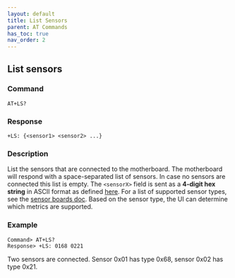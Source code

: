 ```yaml
---
layout: default
title: List Sensors
parent: AT Commands
has_toc: true
nav_order: 2
---
```


## List sensors

### Command
```
AT+LS?
```

### Response
```
+LS: {<sensor1> <sensor2> ...}
```

### Description
List the sensors that are connected to the motherboard. The motherboard will respond with a space-separated list of sensors. In case no sensors are connected this list is empty. The `<sensorX>` field is sent as a **4-digit hex string** in ASCII format as defined [here](../at-commands). For a list of supported sensor types, see the [sensor boards doc](../sensorboards).
Based on the sensor type, the UI can determine which metrics are supported.
  
### Example
```
Command> AT+LS?
Response> +LS: 0168 0221
```
Two sensors are connected. Sensor 0x01 has type 0x68, sensor 0x02 has type 0x21.
